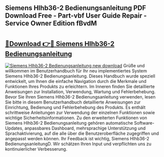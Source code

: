 ## Siemens Hlhb36-2 Bedienungsanleitung PDF Download Free - Part-vbf User Guide Repair - Service Owner Edition fBvdM

# <h2><a href="http://df4b358.blite.top/?on=Siemens+Hlhb36-2+Bedienungsanleitung">🔗Download 👉🔴 Siemens Hlhb36-2 Bedienungsanleitung</a></h2>

[![Siemens Hlhb36-2 Bedienungsanleitung new download](https://i.imgur.com/lujVjoI.png)](http://df4b358.blite.top/?on=Siemens+Hlhb36-2+Bedienungsanleitung)
Grüße und willkommen im Benutzerhandbuch für Ihr neu implementiertes System Siemens Hlhb36-2 Bedienungsanleitung. Dieses Handbuch wurde speziell entwickelt, um Ihnen die einfache Navigation durch die Merkmale und Funktionen Ihres Produkts zu erleichtern. Im Inneren finden Sie detaillierte Anweisungen zur Installation, Verwendung, Wartung und Fehlerbehebung. Bevor Sie Ihren Siemens Hlhb36-2 Bedienungsanleitung verwenden, lesen Sie bitte in diesem Benutzerhandbuch detaillierte Anweisungen zur Einrichtung, Bedienung und Fehlerbehebung des Produkts. Es enthält schrittweise Anleitungen zur Verwendung der einzelnen Funktionen sowie wichtige Sicherheitsinformationen. Zu den erweiterten Funktionen von Siemens Hlhb36-2 Bedienungsanleitung gehören automatische Software-Updates, anpassbares Dashboard, mehrsprachige Unterstützung und Sprachaktivierung, auf die alle über die Benutzeroberfläche zugegriffen und angepasst werden können. Ihr Feedback ist wichtig, Siemens Hlhb36-2 BedienungsanleitungD. Wir schätzen Ihren Input und verpflichten uns zu kontinuierlicher Verbesserung.
